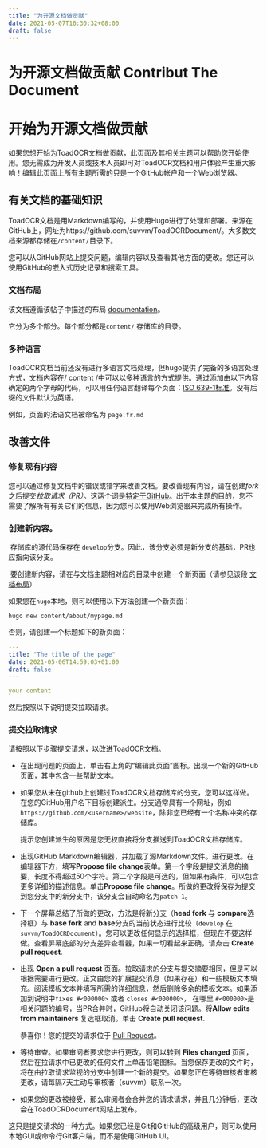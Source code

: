 ```yaml
---
title: "为开源文档做贡献"
date: 2021-05-07T16:30:32+08:00
draft: false
---
```


# 为开源文档做贡献 Contribut The Document

# 开始为开源文档做贡献

​	如果您想开始为ToadOCR文档做贡献，此页面及其相关主题可以帮助您开始使用。您无需成为开发人员或技术人员即可对ToadOCR文档和用户体验产生重大影响！编辑此页面上所有主题所需的只是一个GitHub帐户和一个Web浏览器。

## 有关文档的基础知识

​	ToadOCR文档是用Markdown编写的，并使用Hugo进行了处理和部署。来源在GitHub上，网址为https://github.com/suvvm/ToadOCRDocument/。大多数文档来源都存储在`/content/`目录下。

​	您可以从GitHub网站上提交问题，编辑内容以及查看其他方面的更改。您还可以使用GitHub的嵌入式历史记录和搜索工具。

### 文档布局

该文档遵循该帖子中描述的布局 [documentation](https://www.divio.com/blog/documentation/)。

它分为多个部分。每个部分都是`content/` 存储库的目录。

### 多种语言

​	ToadOCR文档当前还没有进行多语言文档处理，但hugo提供了完备的多语言处理方式，文档内容在/ content /中可以以多种语言的方式提供。通过添加由以下内容确定的两个字母的代码，可以用任何语言翻译每个页面：[ISO 639-1标准](https://en.wikipedia.org/wiki/List_of_ISO_639-1_codes)。没有后缀的文件默认为英语。

例如，页面的法语文档被命名为 `page.fr.md`

## 改善文件

### 修复现有内容

​	您可以通过修复文档中的错误或错字来改善文档。要改善现有内容，请在创建*fork*之后提交*拉取请求（PR）*。这两个词是[特定于GitHub](https://help.github.com/categories/collaborating-with-issues-and-pull-requests/)。出于本主题的目的，您不需要了解所有有关它们的信息，因为您可以使用Web浏览器来完成所有操作。

### 创建新内容。

​	存储库的源代码保存在 `develop`分支。因此，该分支必须是新分支的基础，PR也应指向该分支。

​	要创建新内容，请在与文档主题相对应的目录中创建一个新页面（请参见该段 [文档布局](https://gorgonia.org/getting-started/contributing-doc/#layout-of-the-documentation)）

​	如果您在`hugo`本地，则可以使用以下方法创建一个新页面：

```shell
hugo new content/about/mypage.md
```

否则，请创建一个标题如下的新页面：

```yaml
---
title: "The title of the page"
date: 2021-05-06T14:59:03+01:00
draft: false
---

your content
```

然后按照以下说明提交拉取请求。

### 提交拉取请求

请按照以下步骤提交请求，以改进ToadOCR文档。

- 在出现问题的页面上，单击右上角的“编辑此页面”图标。出现一个新的GitHub页面，其中包含一些帮助文本。

- 如果您从未在github上创建过ToadOCR文档存储库的分支，您可以这样做。在您的GitHub用户名下目标创建派生。分支通常具有一个网址，例如`https://github.com/<username>/website`，除非您已经有一个名称冲突的存储库。

  提示您创建派生的原因是您无权直接将分支推送到ToadOCR文档存储库。

- 出现GitHub Markdown编辑器，并加载了源Markdown文件。进行更改。在编辑器下方，填写**Propose file change**表单。第一个字段是提交消息的摘要，长度不得超过50个字符。第二个字段是可选的，但如果有条件，可以包含更多详细的描述信息。单击**Propose file change**。所做的更改将保存为提交到您分支中的新分支中，该分支会自动命名为`patch-1`。

- 下一个屏幕总结了所做的更改，方法是将新分支（**head fork** 与 **compare**选择框）与 **base fork** and **base**分支的当前状态进行比较（`develop` 在 `suvvm/ToadOCRDocument`）。您可以更改任何显示的选择框，但现在不要这样做。查看屏幕底部的分支差异查看器，如果一切看起来正确，请点击 **Create pull request**.

- 出现 **Open a pull request** 页面。拉取请求的分支与提交摘要相同，但是可以根据需要进行更改。正文由您的扩展提交消息（如果存在）和一些模板文本填充。阅读模板文本并填写所需的详细信息，然后删除多余的模板文本。如果添加到说明中`fixes #<000000>` 或者 `closes #<000000>`， 在哪里 `#<000000>`是相关问题的编号，当PR合并时，GitHub将自动关闭该问题。将**Allow edits from maintainers** 复选框取消。单击  **Create pull request**.

  恭喜你！您的提交的请求位于 [Pull Request](https://github.com/suvvm/ToadOCRDocument/pulls)。

- 等待审查。如果审阅者要求您进行更改，则可以转到 **Files changed** 页面，然后在拉请求中已更改的任何文件上单击铅笔图标。当您保存更改的文件时，将在由拉取请求监视的分支中创建一个新的提交。如果您正在等待审核者审核更改，请每隔7天主动与审核者（suvvm）联系一次。
- 如果您的更改被接受，那么审阅者会合并您的请求请求，并且几分钟后，更改会在ToadOCRDocument网站上发布。

这只是提交请求的一种方式。如果您已经是Git和GitHub的高级用户，则可以使用本地GUI或命令行Git客户端，而不是使用GitHub UI。